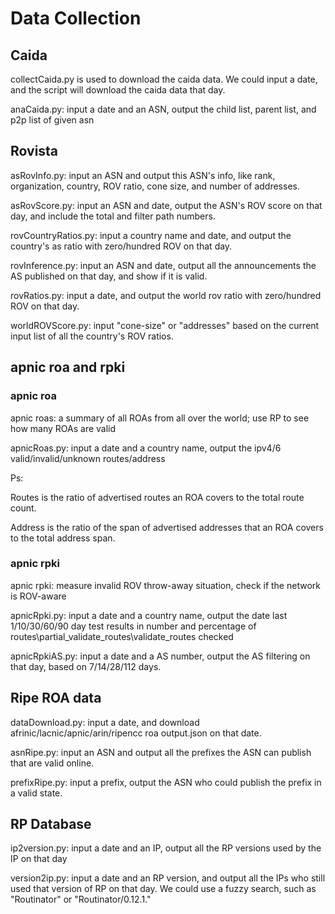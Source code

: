 # Data Collection
## Caida

collectCaida.py is used to download the caida data. We could input a date, and the script will download the caida data that day.

anaCaida.py: input a date and an ASN, output the child list, parent list, and p2p list of given asn

## Rovista
asRovInfo.py: input an ASN and output this ASN's info, like rank, organization, country, ROV ratio, cone size, and number of addresses.

asRovScore.py: input an ASN and date, output the ASN's ROV score on that day, and include the total and filter path numbers.

rovCountryRatios.py: input a country name and date, and output the country's as ratio with zero/hundred ROV on that day.

rovInference.py: input an ASN and date, output all the announcements the AS published on that day, and show if it is valid.

rovRatios.py: input a date, and output the world rov ratio with zero/hundred ROV on that day.

worldROVScore.py: input "cone-size" or "addresses" based on the current input list of all the country's ROV ratios.

## apnic roa and rpki

### apnic roa

apnic roas: a summary of all ROAs from all over the world; use RP to see how many ROAs are valid

apnicRoas.py: input a date and a country name, output the ipv4/6 valid/invalid/unknown routes/address

Ps: 

Routes is the ratio of advertised routes an ROA covers to the total route count.

Address is the ratio of the span of advertised addresses that an ROA covers to the total address span.

### apnic rpki

apnic rpki: measure invalid ROV throw-away situation, check if the network is ROV-aware

apnicRpki.py: input a date and a country name, output the date last 1/10/30/60/90 day test results in number and percentage of routes\partial_validate_routes\validate_routes checked

apnicRpkiAS.py: input a date and a AS number, output the AS filtering on that day, based on 7/14/28/112 days.

## Ripe ROA data

dataDownload.py: input a date, and download afrinic/lacnic/apnic/arin/ripencc roa output.json on that date.

asnRipe.py: input an ASN and output all the prefixes the ASN can publish that are valid online.

prefixRipe.py: input a prefix, output the ASN who could publish the prefix in a valid state.


## RP Database

ip2version.py: input a date and an IP, output all the RP versions used by the IP on that day

version2ip.py: input a date and an RP version, and output all the IPs who still used that version of RP on that day. We could use a fuzzy search, such as "Routinator" or "Routinator/0.12.1." 